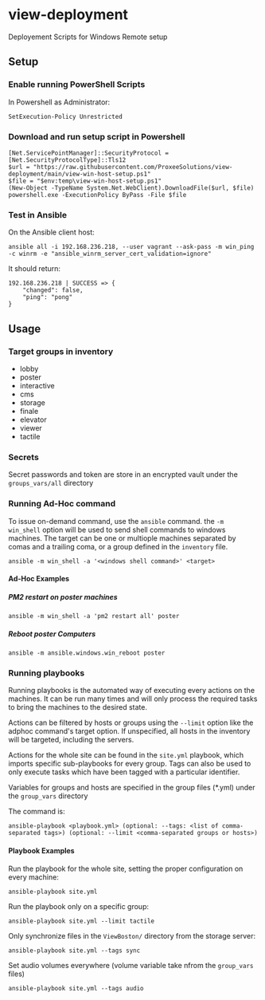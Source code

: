 # view-deployment

Deployement Scripts for Windows Remote setup

## Setup



### Enable running PowerShell Scripts

In Powershell as Administrator:

	SetExecution-Policy Unrestricted

### Download and run setup script in Powershell

```
[Net.ServicePointManager]::SecurityProtocol = [Net.SecurityProtocolType]::Tls12
$url = "https://raw.githubusercontent.com/ProxeeSolutions/view-deployment/main/view-win-host-setup.ps1"
$file = "$env:temp\view-win-host-setup.ps1"
(New-Object -TypeName System.Net.WebClient).DownloadFile($url, $file)
powershell.exe -ExecutionPolicy ByPass -File $file
```

### Test in Ansible

On the Ansible client host:

    ansible all -i 192.168.236.218, --user vagrant --ask-pass -m win_ping -c winrm -e "ansible_winrm_server_cert_validation=ignore"

It should return:

```
192.168.236.218 | SUCCESS => {
    "changed": false,
    "ping": "pong"
}
````

## Usage

### Target groups in inventory

- lobby
- poster
- interactive
- cms
- storage
- finale
- elevator
- viewer
- tactile

### Secrets

Secret passwords and token are store in an encrypted vault under the `groups_vars/all` directory

### Running Ad-Hoc command

To issue on-demand command, use the `ansible` command. the `-m win_shell` option will be used to send shell commands to windows machines. The target can be one or multiople machines separated by comas and a trailing coma, or a group defined in the `inventory` file.

    ansible -m win_shell -a '<windows shell command>' <target>

#### Ad-Hoc Examples

##### PM2 restart on poster machines

    ansible -m win_shell -a 'pm2 restart all' poster

##### Reboot poster Computers

    ansible -m ansible.windows.win_reboot poster





### Running playbooks

Running playbooks is the automated way of executing every actions on the machines. It can be run many times and will only process the required tasks to bring the machines to the desired state.

Actions can be filtered by hosts or groups using the `--limit` option like the adphoc command's target option. If unspecified, all hosts in the inventory will be targeted, including the servers.

Actions for the whole site can be found in the `site.yml` playbook, which imports specific sub-playbooks for every group. Tags can also be used to only execute tasks which have been tagged with a particular identifier.

Variables for groups and hosts are specified in the group files (*.yml) under the `group_vars` directory

The command is:

    ansible-playbook <playbook.yml> (optional: --tags: <list of comma-separated tags>) (optional: --limit <comma-separated groups or hosts>)

#### Playbook Examples

Run the playbook for the whole site, setting the proper configuration on every machine:

    ansible-playbook site.yml

Run the playbook only on a specific group:

    ansible-playbook site.yml --limit tactile

Only synchronize files in the `ViewBoston/` directory from the storage server:

    ansible-playbook site.yml --tags sync

Set audio volumes everywhere (volume variable take nfrom the `group_vars` files)

    ansible-playbook site.yml --tags audio
